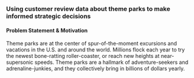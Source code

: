 ### Using customer review data about theme parks to make informed strategic decisions

#### Problem Statement & Motivation

Theme parks are at the center of spur-of-the-moment excursions and vacations in the U.S. and around the world. Millions flock each year to try the newest bone-ratting roller-coaster, or reach new heights at near-supersonic speeds. Theme parks are a hallmark of adventure-seekers and adrenaline-junkies, and they collectively bring in billions of dollars yearly. 
